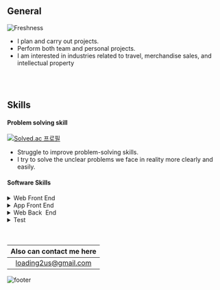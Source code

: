 
## General
![Freshness](https://github-readme-stats.vercel.app/api?username=HOOOO98&theme=swift&show_icons=true)
- I plan and carry out projects.
- Perform both team and personal projects.
- I am interested in industries related to travel, merchandise sales, and intellectual property


<br>
<br>

## Skills
#### Problem solving skill
[![Solved.ac
프로필](http://mazassumnida.wtf/api/generate_badge?boj=loading98)](https://solved.ac/loading98)
- Struggle to improve problem-solving skills.
- I try to solve the unclear problems we face in reality more clearly and easily.<br>
#### Software Skills
<details>
  <summary>Web Front End</summary>
  
![Static Badge](https://img.shields.io/badge/React-blue?style=for-the-badge&logo=React)
![Static Badge](https://img.shields.io/badge/next.js-black?style=for-the-badge&logo=next.js&logoColor=white&color=%23000000)
![Static Badge](https://img.shields.io/badge/typescript-%233178C6?style=for-the-badge&logo=TypeScript&logoColor=white&color=%233178C6)


</details>

<details>
  <summary>App Front End</summary>

![Static Badge](https://img.shields.io/badge/ReactNative-blue?style=for-the-badge&logo=react&logoColor=white)
![Static Badge](https://img.shields.io/badge/Expo-black?style=for-the-badge&logo=Expo)


</details>

<details>
  <summary>Web Back &nbsp;End</summary>
  
![Static Badge](https://img.shields.io/badge/Python-%233776AB?style=for-the-badge&logo=Python&logoColor=yellow)
</details>


<details>
  <summary>Test</summary>

  ![Static Badge](https://img.shields.io/badge/cypress-black?style=for-the-badge&logo=cypress&logoColor=white&color=%2317202C)

</details>



<br>
<br>

|Also can contact me here|
|:--------------------:|
|loading2us@gmail.com|

![footer](https://capsule-render.vercel.app/api?type=soft&color=timeGradient&height=80&section=footer&text=NEVER%20HESITATE&fontSize=35&animation=twinkling)
